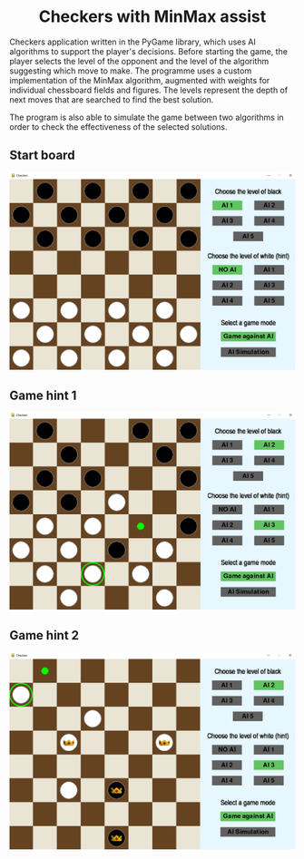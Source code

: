 <h1><center>Checkers with MinMax assist</center></h1>

Checkers application written in the PyGame library, which uses AI algorithms to support the player's decisions.
Before starting the game, the player selects the level of the opponent and the level of the algorithm suggesting which move to make.
The programme uses a custom implementation of the MinMax algorithm, augmented with weights for individual chessboard fields and figures. 
The levels represent the depth of next moves that are searched to find the best solution.

The program is also able to simulate the game between two algorithms in order to check the effectiveness of the selected solutions.

## Start board
![screenshot1](./Screenshots/Board.png)

## Game hint 1
![Screenshot2](./Screenshots/Game1.png)

## Game hint 2
![screenshot3](./Screenshots/Game2.png)
